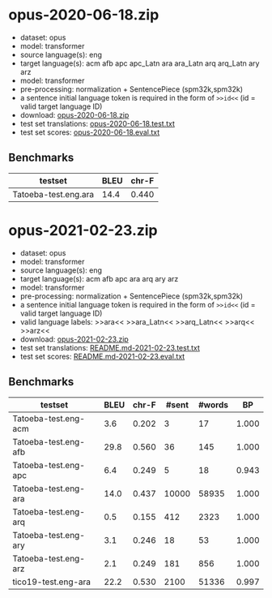 # opus-2020-06-18.zip

* dataset: opus
* model: transformer
* source language(s): eng
* target language(s): acm afb apc apc_Latn ara ara_Latn arq arq_Latn ary arz
* model: transformer
* pre-processing: normalization + SentencePiece (spm32k,spm32k)
* a sentence initial language token is required in the form of `>>id<<` (id = valid target language ID)
* download: [opus-2020-06-18.zip](https://object.pouta.csc.fi/Tatoeba-MT-models/eng-ara/opus-2020-06-18.zip)
* test set translations: [opus-2020-06-18.test.txt](https://object.pouta.csc.fi/Tatoeba-MT-models/eng-ara/opus-2020-06-18.test.txt)
* test set scores: [opus-2020-06-18.eval.txt](https://object.pouta.csc.fi/Tatoeba-MT-models/eng-ara/opus-2020-06-18.eval.txt)

## Benchmarks

| testset               | BLEU  | chr-F |
|-----------------------|-------|-------|
| Tatoeba-test.eng.ara 	| 14.4 	| 0.440 |




# opus-2021-02-23.zip

* dataset: opus
* model: transformer
* source language(s): eng
* target language(s): acm afb apc ara arq ary arz
* model: transformer
* pre-processing: normalization + SentencePiece (spm32k,spm32k)
* a sentence initial language token is required in the form of `>>id<<` (id = valid target language ID)
* valid language labels: >>ara<< >>ara_Latn<< >>arq_Latn<< >>arq<< >>arz<<
* download: [opus-2021-02-23.zip](https://object.pouta.csc.fi/Tatoeba-MT-models/eng-ara/opus-2021-02-23.zip)
* test set translations: [README.md-2021-02-23.test.txt](https://object.pouta.csc.fi/Tatoeba-MT-models/eng-ara/README.md-2021-02-23.test.txt)
* test set scores: [README.md-2021-02-23.eval.txt](https://object.pouta.csc.fi/Tatoeba-MT-models/eng-ara/README.md-2021-02-23.eval.txt)

## Benchmarks

| testset | BLEU  | chr-F | #sent | #words | BP |
|---------|-------|-------|-------|--------|----|
| Tatoeba-test.eng-acm 	| 3.6 	| 0.202 	| 3 	| 17 	| 1.000 |
| Tatoeba-test.eng-afb 	| 29.8 	| 0.560 	| 36 	| 145 	| 1.000 |
| Tatoeba-test.eng-apc 	| 6.4 	| 0.249 	| 5 	| 18 	| 0.943 |
| Tatoeba-test.eng-ara 	| 14.0 	| 0.437 	| 10000 	| 58935 	| 1.000 |
| Tatoeba-test.eng-arq 	| 0.5 	| 0.155 	| 412 	| 2323 	| 1.000 |
| Tatoeba-test.eng-ary 	| 3.1 	| 0.246 	| 18 	| 53 	| 1.000 |
| Tatoeba-test.eng-arz 	| 2.1 	| 0.249 	| 181 	| 856 	| 1.000 |
| tico19-test.eng-ara 	| 22.2 	| 0.530 	| 2100 	| 51336 	| 0.997 |

